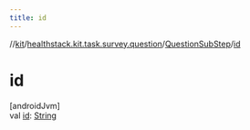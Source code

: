 ```yaml
---
title: id
---
```

//[kit](../../../index.html)/[healthstack.kit.task.survey.question](../index.html)/[QuestionSubStep](index.html)/[id](id.html)



# id



[androidJvm]\
val [id](id.html): [String](https://kotlinlang.org/api/latest/jvm/stdlib/kotlin/-string/index.html)




